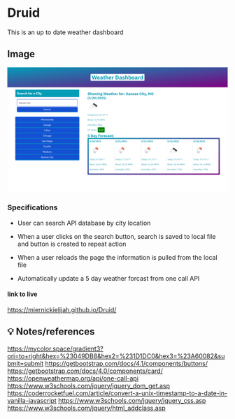 # Druid
This is an up to date weather dashboard

## Image
![screenshot](screenshot.png)

### Specifications

* User can search API database by city location

* When a user clicks on the search button, search is saved to local file and button is created to repeat action

* When a user reloads the page the information is pulled from the local file

* Automatically update a 5 day weather forcast from one call API 


#### link to live
https://miernickielijah.github.io/Druid/

## 💡 Notes/references 
https://mycolor.space/gradient3?ori=to+right&hex=%23049DB8&hex2=%231D1DC0&hex3=%23A60082&submit=submit
https://getbootstrap.com/docs/4.1/components/buttons/
https://getbootstrap.com/docs/4.0/components/card/
https://openweathermap.org/api/one-call-api
https://www.w3schools.com/jquery/jquery_dom_get.asp
https://coderrocketfuel.com/article/convert-a-unix-timestamp-to-a-date-in-vanilla-javascript
https://www.w3schools.com/jquery/jquery_css.asp
https://www.w3schools.com/jquery/html_addclass.asp